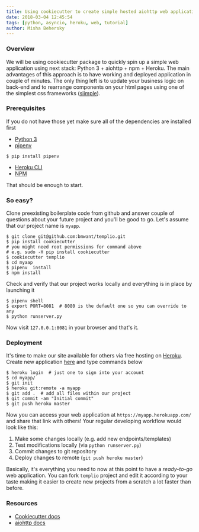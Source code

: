 ```yaml
---
title: Using cookiecutter to create simple hosted aiohttp web application
date: 2018-03-04 12:45:54
tags: [python, asyncio, heroku, web, tutorial]
author: Misha Behersky
---
```


### Overview
We will be using cookiecutter package to quickly spin up a simple web application using next stack: Python 3 + aiohttp + npm + Heroku. The main advantages of this approach is to have working and deployed application in couple of minutes. The only thing left is to update your business logic on back-end and to rearrange components on your html pages using one of the simplest css frameworks ([siimple](https://siimple.juanes.xyz/documentation/)).

### Prerequisites
If you do not have those yet make sure all of the dependencies are installed first
* [Python 3](http://bmwlog.pp.ua/post/123)
* [pipenv](https://pipenv.readthedocs.io/en/latest/)
```
$ pip install pipenv
```
*  [Heroku CLI](https://devcenter.heroku.com/articles/heroku-cli#download-and-install)
*  [NPM](https://www.npmjs.com/get-npm)

That should be enough to start.

### So easy?
Clone preexisting boilerplate code from github and answer couple of questions about your future project and you'll be good to go. Let's assume that our project name is `myapp`. 
```
$ git clone git@github.com:bmwant/templio.git
$ pip install cookiecutter
# you might need root permissions for command above
# e.g. sudo -H pip install cookiecutter
$ cookiecutter templio
$ cd myaap
$ pipenv  install
$ npm install
```
Check and verify that our project works locally and everything is in place by launching it
```
$ pipenv shell
$ export PORT=8081  # 8080 is the default one so you can override to any
$ python runserver.py
```
Now visit `127.0.0.1:8081` in your browser and that's it.

### Deployment
It's time to make our site available for others via free hosting on [Heroku](https://devcenter.heroku.com/).
Create new application [here](https://dashboard.heroku.com/new-app) and type commands below
```
$ heroku login  # just one to sign into your account
$ cd myapp/
$ git init
$ heroku git:remote -a myapp
$ git add .  # add all files within our project
$ git commit -am "Initial commit"
$ git push heroku master
```
Now you can access your web application at `https://myapp.herokuapp.com/` and share that link with others!
Your regular developing workflow would look like this:
1. Make some changes locally (e.g. add new endpoints/templates)
2. Test modifications locally (via `python runserver.py`)
3. Commit changes to git repository
4. Deploy changes to remote (`git push heroku master`)

Basically, it's everything you need to now at this point to have a _ready-to-go_ web application. You can fork `templio` project and edit it according to your taste making it easier to create new projects from a scratch a lot faster than before.

### Resources
* [Cookiecutter docs](https://cookiecutter.readthedocs.io/en/latest/index.html)
* [aiohttp docs](https://aiohttp.readthedocs.io/en/stable/)